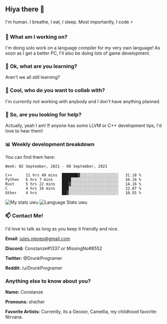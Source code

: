 ## Hiya there 👋

I'm human. I breathe, I eat, I sleep. Most importantly, I code ⚡️

### 🔭 What am I working on?

I'm doing solo work on a language compiler for my very own language! As soon as I get a better PC, I'll also be doing lots of game development.

### 🌱 Ok, what are you learning?

Aren't we all still learning?

### 👯 Cool, who do you want to collab with?

I'm currently not working with anybody and I don't have anything planned.

### 🤔 So, are you looking for help?

Actually, yeah I am! If anyone has some LLVM or C++ development tips, I'd love to hear them!

### 📊 Weekly development breakdown

You can find them here:

<!--START_SECTION:waka-->
```text
Week: 02 September, 2021 - 08 September, 2021

C++      11 hrs 49 mins  ███████▓░░░░░░░░░░░░░░░░░   31.18 % 
Python   6 hrs 7 mins    ████░░░░░░░░░░░░░░░░░░░░░   16.16 % 
Rust     5 hrs 22 mins   ███▓░░░░░░░░░░░░░░░░░░░░░   14.16 % 
C        4 hrs 34 mins   ███░░░░░░░░░░░░░░░░░░░░░░   12.07 % 
Other    4 hrs           ██▓░░░░░░░░░░░░░░░░░░░░░░   10.55 % 
```
<!--END_SECTION:waka-->
<!-- ![Constanze's wakatime stats](https://github-readme-stats.vercel.app/api/wakatime?username=constanze) -->

![My stats uwu](https://github-readme-stats.vercel.app/api?username=cstanze&show_icons=true&theme=onedark)
![Language Stats uwu](https://github-readme-stats.vercel.app/api/top-langs/?username=cstanze&layout=compact&theme=onedark)

### 📫 Contact Me!

I'd love to talk as long as you keep it friendly and nice.

**Email:** jules.nieves@gmail.com

**Discord:** Constanze#1337 *or* MissingNo#8552

**Twitter:** @DrunkProgramer

**Reddit:** /u/DrunkProgramer

### Anything else to know about you?

**Name:** Constanze

**Pronouns:** she/her

**Favorite Artists:** Currently, its a Geoxor, Camellia, my childhood favorite: Nirvana.
